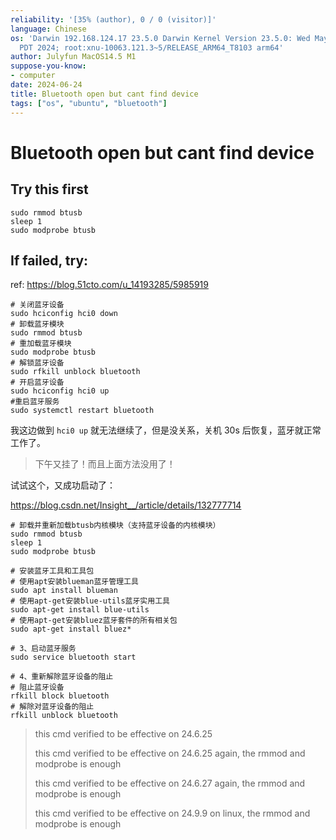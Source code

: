 ```yaml
---
reliability: '[35% (author), 0 / 0 (visitor)]'
language: Chinese
os: 'Darwin 192.168.124.17 23.5.0 Darwin Kernel Version 23.5.0: Wed May  1 20:16:51
  PDT 2024; root:xnu-10063.121.3~5/RELEASE_ARM64_T8103 arm64'
author: Julyfun MacOS14.5 M1
suppose-you-know:
- computer
date: 2024-06-24
title: Bluetooth open but cant find device
tags: ["os", "ubuntu", "bluetooth"]
---
```

# Bluetooth open but cant find device

## Try this first

```
sudo rmmod btusb
sleep 1
sudo modprobe btusb
```

## If failed, try:

ref: https://blog.51cto.com/u_14193285/5985919

```
# 关闭蓝牙设备 
sudo hciconfig hci0 down
# 卸载蓝牙模块 
sudo rmmod btusb
# 重加载蓝牙模块 
sudo modprobe btusb
# 解锁蓝牙设备 
sudo rfkill unblock bluetooth
# 开启蓝牙设备 
sudo hciconfig hci0 up 
#重启蓝牙服务
sudo systemctl restart bluetooth
```

我这边做到 `hci0 up` 就无法继续了，但是没关系，关机 30s 后恢复，蓝牙就正常工作了。

> 下午又挂了！而且上面方法没用了！

试试这个，又成功启动了：

https://blog.csdn.net/Insight__/article/details/132777714

```
# 卸载并重新加载btusb内核模块（支持蓝牙设备的内核模块）
sudo rmmod btusb
sleep 1
sudo modprobe btusb

# 安装蓝牙工具和工具包
# 使用apt安装blueman蓝牙管理工具
sudo apt install blueman
# 使用apt-get安装blue-utils蓝牙实用工具
sudo apt-get install blue-utils
# 使用apt-get安装bluez蓝牙套件的所有相关包
sudo apt-get install bluez*
 
# 3、启动蓝牙服务
sudo service bluetooth start
 
# 4、重新解除蓝牙设备的阻止
# 阻止蓝牙设备
rfkill block bluetooth
# 解除对蓝牙设备的阻止
rfkill unblock bluetooth 
```

> this cmd verified to be effective on 24.6.25
>
> this cmd verified to be effective on 24.6.25 again, the rmmod and modprobe is enough
>
> this cmd verified to be effective on 24.6.27 again, the rmmod and modprobe is enough
>
> this cmd verified to be effective on 24.9.9 on linux, the rmmod and modprobe is enough

